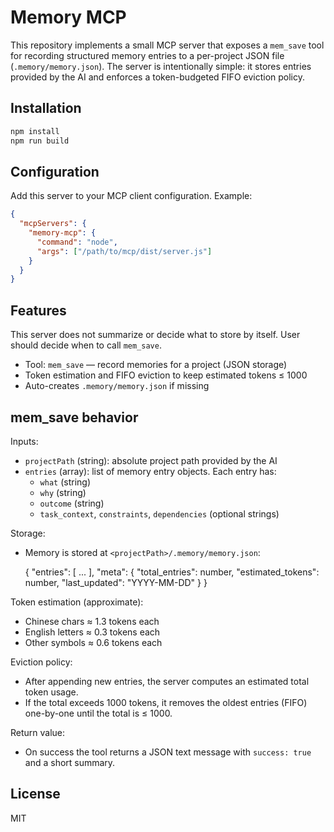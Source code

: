 # Memory MCP

This repository implements a small MCP server that exposes a `mem_save` tool for recording structured memory entries to a per-project JSON file (`.memory/memory.json`). The server is intentionally simple: it stores entries provided by the AI and enforces a token-budgeted FIFO eviction policy.

## Installation

```powershell
npm install
npm run build
```

## Configuration

Add this server to your MCP client configuration. Example:

```json
{
  "mcpServers": {
    "memory-mcp": {
      "command": "node",
      "args": ["/path/to/mcp/dist/server.js"]
    }
  }
}
```

## Features

This server does not summarize or decide what to store by itself. User should decide when to call `mem_save`.

- Tool: `mem_save` — record memories for a project (JSON storage)
- Token estimation and FIFO eviction to keep estimated tokens ≤ 1000
- Auto-creates `.memory/memory.json` if missing

## mem_save behavior

Inputs:
- `projectPath` (string): absolute project path provided by the AI
- `entries` (array): list of memory entry objects. Each entry has:
  - `what` (string)
  - `why` (string)
  - `outcome` (string)
  - `task_context`, `constraints`, `dependencies` (optional strings)

Storage:
- Memory is stored at `<projectPath>/.memory/memory.json`:

  {
    "entries": [ ... ],
    "meta": {
      "total_entries": number,
      "estimated_tokens": number,
      "last_updated": "YYYY-MM-DD"
    }
  }

Token estimation (approximate):
- Chinese chars ≈ 1.3 tokens each
- English letters ≈ 0.3 tokens each
- Other symbols ≈ 0.6 tokens each

Eviction policy:
- After appending new entries, the server computes an estimated total token usage.
- If the total exceeds 1000 tokens, it removes the oldest entries (FIFO) one-by-one until the total is ≤ 1000.

Return value:
- On success the tool returns a JSON text message with `success: true` and a short summary.

## License

MIT
